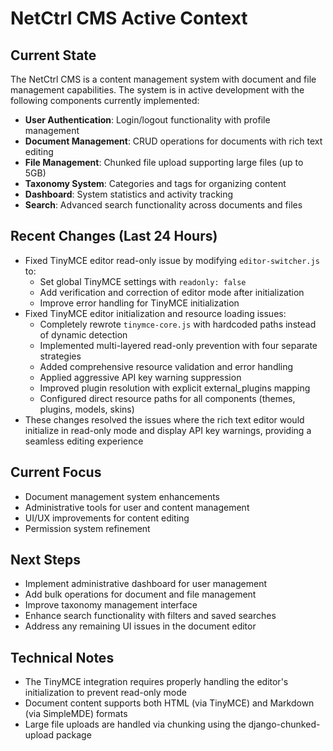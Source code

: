 # NetCtrl CMS Active Context

## Current State

The NetCtrl CMS is a content management system with document and file management capabilities. The system is in active development with the following components currently implemented:

- **User Authentication**: Login/logout functionality with profile management
- **Document Management**: CRUD operations for documents with rich text editing
- **File Management**: Chunked file upload supporting large files (up to 5GB)
- **Taxonomy System**: Categories and tags for organizing content
- **Dashboard**: System statistics and activity tracking
- **Search**: Advanced search functionality across documents and files

## Recent Changes (Last 24 Hours)

- Fixed TinyMCE editor read-only issue by modifying `editor-switcher.js` to:
  - Set global TinyMCE settings with `readonly: false`
  - Add verification and correction of editor mode after initialization
  - Improve error handling for TinyMCE initialization
- Fixed TinyMCE editor initialization and resource loading issues:
  - Completely rewrote `tinymce-core.js` with hardcoded paths instead of dynamic detection
  - Implemented multi-layered read-only prevention with four separate strategies
  - Added comprehensive resource validation and error handling
  - Applied aggressive API key warning suppression
  - Improved plugin resolution with explicit external_plugins mapping
  - Configured direct resource paths for all components (themes, plugins, models, skins)
- These changes resolved the issues where the rich text editor would initialize in read-only mode and display API key warnings, providing a seamless editing experience

## Current Focus

- Document management system enhancements
- Administrative tools for user and content management
- UI/UX improvements for content editing
- Permission system refinement

## Next Steps

- Implement administrative dashboard for user management
- Add bulk operations for document and file management
- Improve taxonomy management interface
- Enhance search functionality with filters and saved searches
- Address any remaining UI issues in the document editor

## Technical Notes

- The TinyMCE integration requires properly handling the editor's initialization to prevent read-only mode
- Document content supports both HTML (via TinyMCE) and Markdown (via SimpleMDE) formats
- Large file uploads are handled via chunking using the django-chunked-upload package
